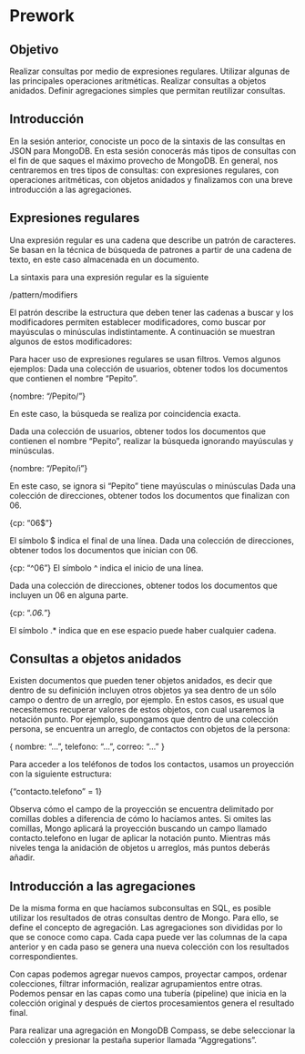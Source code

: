 # Prework

## Objetivo

Realizar consultas por medio de expresiones regulares.
Utilizar algunas de las principales operaciones aritméticas.
Realizar consultas a objetos anidados.
Definir agregaciones simples que permitan reutilizar consultas.

## Introducción

En la sesión anterior, conociste un poco de la sintaxis de las consultas en JSON para MongoDB. En esta sesión conocerás más tipos de consultas con el fin de que saques el máximo provecho de MongoDB. En general, nos centraremos en tres tipos de consultas: con expresiones regulares, con operaciones aritméticas, con objetos anidados y finalizamos con una breve introducción a las agregaciones.

## Expresiones regulares

Una expresión regular es una cadena que describe un patrón de caracteres. Se basan en la técnica de búsqueda de patrones a partir de una cadena de texto, en este caso almacenada en un documento.

La sintaxis para una expresión regular es la siguiente

/pattern/modifiers

El patrón describe la estructura que deben tener las cadenas a buscar y los modificadores permiten establecer modificadores, como buscar por mayúsculas o minúsculas indistintamente. A continuación se muestran algunos de estos modificadores:

Para hacer uso de expresiones regulares se usan filtros. Vemos algunos ejemplos:
Dada una colección de usuarios, obtener todos los documentos que contienen el nombre “Pepito”.

{nombre: “/Pepito/”}

En este caso, la búsqueda se realiza por coincidencia exacta.

Dada una colección de usuarios, obtener todos los documentos que contienen el nombre “Pepito”, realizar la búsqueda ignorando mayúsculas y minúsculas.

{nombre: “/Pepito/i”}

En este caso, se ignora si “Pepito” tiene mayúsculas o minúsculas
Dada una colección de direcciones, obtener todos los documentos que finalizan con 06.

{cp: “06$”}

El símbolo $ indica el final de una línea.
Dada una colección de direcciones, obtener todos los documentos que inician con 06.

{cp: “^06”}
El símbolo ^ indica el inicio de una línea.

Dada una colección de direcciones, obtener todos los documentos que incluyen un 06 en alguna parte.

{cp: “.*06.*”}

El símbolo .* indica que en ese espacio puede haber cualquier cadena.

## Consultas a objetos anidados

Existen documentos que pueden tener objetos anidados, es decir que dentro de su definición incluyen otros objetos ya sea dentro de un sólo campo o dentro de un arreglo, por ejemplo.
En estos casos, es usual que necesitemos recuperar valores de estos objetos, con cual usaremos la notación punto. Por ejemplo, supongamos que dentro de una colección persona, se encuentra un arreglo, de contactos con objetos de la persona:

{ nombre: “...”, telefono: “...”, correo: “...” }

Para acceder a los teléfonos de todos los contactos, usamos un proyección con la siguiente estructura:

{“contacto.telefono” = 1}

Observa cómo el campo de la proyección se encuentra delimitado por comillas dobles a diferencia de cómo lo hacíamos antes. Si omites las comillas, Mongo aplicará la proyección buscando un campo llamado contacto.telefono en lugar de aplicar la notación punto.
Mientras más niveles tenga la anidación de objetos u arreglos, más puntos deberás añadir.

## Introducción a las agregaciones

De la misma forma en que hacíamos subconsultas en SQL, es posible utilizar los resultados de otras consultas dentro de Mongo. Para ello, se define el concepto de agregación.
Las agregaciones son divididas por lo que se conoce como capa. Cada capa puede ver las columnas de la capa anterior y en cada paso se genera una nueva colección con los resultados correspondientes.

Con capas podemos agregar nuevos campos, proyectar campos, ordenar colecciones, filtrar información, realizar agrupamientos entre otras. Podemos pensar en las capas como una tubería (pipeline) que inicia en la colección original y después de ciertos procesamientos genera el resultado final.

Para realizar una agregación en MongoDB Compass, se debe seleccionar la colección y presionar la pestaña superior llamada “Aggregations”.

